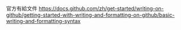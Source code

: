 官方有給文件
https://docs.github.com/zh/get-started/writing-on-github/getting-started-with-writing-and-formatting-on-github/basic-writing-and-formatting-syntax